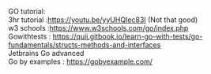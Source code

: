 GO tutorial:<br>
3hr tutorial :https://youtu.be/yyUHQIec83I (Not that good)<br>
w3 schools :https://www.w3schools.com/go/index.php<br>
Gowithtests : https://quii.gitbook.io/learn-go-with-tests/go-fundamentals/structs-methods-and-interfaces<br>
Jetbrains Go advanced <br>
Go by examples : https://gobyexample.com/
